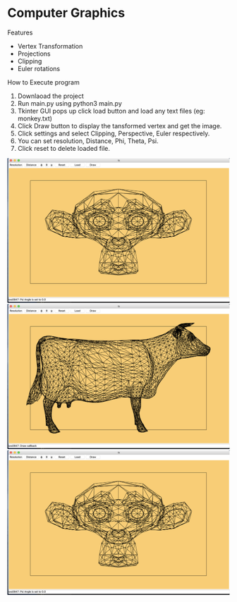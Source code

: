 # Computer Graphics

Features
* Vertex Transformation
* Projections
* Clipping
* Euler rotations 

How to Execute program
1. Downlaoad the project
1. Run main.py using python3 main.py
1. Tkinter GUI pops up click load button and load any text files (eg: monkey.txt)
1. Click Draw button to display the tansformed vertex and get the image.
1. Click settings and select Clipping, Perspective, Euler respectively. 
1. You can set resolution, Distance, Phi, Theta, Psi.
1. Click reset to delete loaded file.

![alt text](https://github.com/sathvik-sankruth/Computer_Graphics/blob/master/Screen%20Shot%202020-06-03%20at%2010.52.15%20PM.png)
![alt text](https://github.com/sathvik-sankruth/Computer_Graphics/blob/master/Screen%20Shot%202020-06-03%20at%2010.52.45%20PM.png)
![alt text](https://github.com/sathvik-sankruth/Computer_Graphics/blob/master/Screen%20Shot%202020-06-03%20at%2010.52.15%20PM.png)
